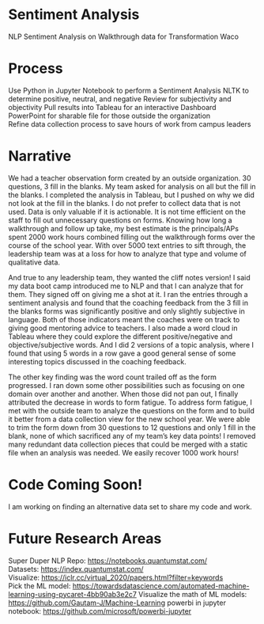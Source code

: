 # Sentiment Analysis 
NLP Sentiment Analysis on Walkthrough data for Transformation Waco

# Process
Use Python in Jupyter Notebook to perform a Sentiment Analysis 
NLTK to determine positive, neutral, and negative
Review for subjectivity and objectivity 
Pull results into Tableau for an interactive Dashboard   
PowerPoint for sharable file for those outside the organization    
Refine data collection process to save hours of work from campus leaders

# Narrative
We had a teacher observation form created by an outside organization.  30 questions, 3 fill in the blanks.  My team asked for analysis on all but the fill in the blanks.  I completed the analysis in Tableau, but I pushed on why we did not look at the fill in the blanks.  I do not prefer to collect data that is not used.  Data is only valuable if it is actionable.  It is not time efficient on the staff to fill out unnecessary questions on forms.  Knowing how long a walkthrough and follow up take, my best estimate is the principals/APs spent 2000 work hours combined filling out the walkthrough forms over the course of the school year.  With over 5000 text entries to sift through, the leadership team was at a loss for how to analyze that type and volume of qualitative data.       

And true to any leadership team, they wanted the cliff notes version!  I said my data boot camp introduced me to NLP and that I can analyze that for them.  They signed off on giving me a shot at it.  I ran the entries through a sentiment analysis and found that the coaching feedback from the 3 fill in the blanks forms was significantly positive and only slightly subjective in language.  Both of those indicators meant the coaches were on track to giving good mentoring advice to teachers.  I also made a word cloud in Tableau where they could explore the different positive/negative and objective/subjective words.  And I did 2 versions of a topic analysis, where I found that using 5 words in a row gave a good general sense of some interesting topics discussed in the coaching feedback.      

The other key finding was the word count trailed off as the form progressed.  I ran down some other possibilities such as focusing on one domain over another and another.  When those did not pan out, I finally attributed the decrease in words to form fatigue.  To address form fatigue, I met with the outside team to analyze the questions on the form and to build it better from a data collection view for the new school year.  We were able to trim the form down from 30 questions to 12 questions and only 1 fill in the blank, none of which sacrificed any of my team’s key data points!  I removed many redundant data collection pieces that could be merged with a static file when an analysis was needed.  We easily recover 1000 work hours!  

# Code Coming Soon! 
I am working on finding an alternative data set to share my code and work. 

# Future Research Areas 
Super Duper NLP Repo: https://notebooks.quantumstat.com/             
Datasets: https://index.quantumstat.com/         
Visualize: https://iclr.cc/virtual_2020/papers.html?filter=keywords         
Pick the ML model: https://towardsdatascience.com/automated-machine-learning-using-pycaret-4bb90ab3e2c7 
Visualize the math of ML models: https://github.com/Gautam-J/Machine-Learning
powerbi in jupyter notebook: https://github.com/microsoft/powerbi-jupyter
